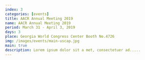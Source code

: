 ```yaml
---
index: 3
categories: [events]
title: AACR Annual Meeting 2019
name: AACR Annual Meeting 2019
period: March 31 - April 3, 2019
days: 3
place: Georgia World Congress Center Booth No.4726
img: /images/events/main-uscap.jpg
main: true
description: Lorem ipsum dolor sit a met, consectetuer ad.....
---
```

